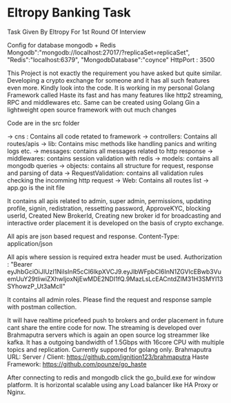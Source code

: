 # Eltropy Banking Task
Task Given By Eltropy For 1st Round Of Interview

Config for database mongodb + Redis
Mongodb":"mongodb://localhost:27017/?replicaSet=replicaSet",
"Redis":"localhost:6379",
"MongodbDatabase":"coynce"
HttpPort : 3500

This Project is not exactly the requirement you have asked but quite similar. Developing a crypto exchange for someone and it has all such features even more. Kindly look into the code.
It is working in my personal Golang Framework called Haste its fast and has many features like http2 streaming, RPC and middlewares etc. Same can be created using Golang Gin a lightweight open source framework with out much changes

Code are in the src folder

  -> cns : Contains all code retated to framework
  -> controllers: Contains all routes/apis
  -> lib: Contains misc methods like handling panics and writing logs etc.
  -> messages: contains all messages related to http response
  -> middlewares: contains session validation with redis
  -> models: contains all mongodb queries
  -> objects: contains all structure for request, response and parsing of data
  -> RequestValidation: contains all validation rules checking the incomming http request
  -> Web: Contains all routes list
  -> app.go is the init file

It contains all apis related to admin, super admin, permissions, updating profile, signin, redistration, ressetting password, ApproveKYC, blocking userId, Created New BrokerId, Creating new broker id for broadcasting and interactive order placement it is developed on the basis of crypto exchange.

All apis are json based request and response. 
Content-Type: application/json

All apis where session is required extra header must be used.
Authorization : "Bearer eyJhbGciOiJIUzI1NiIsInR5cCI6IkpXVCJ9.eyJlbWFpbCI6InN1ZGVlcEBwb3VuemUuY29tIiwiZXhwIjoxNjEwMDE2NDI1fQ.9MazLsLcEACntdZIM31H3SMYI13SYhowzP_Ut3aMclI"

It contains all admin roles. Please find the request and response sample with postman collection.

It will have realtime pricefeed push to brokers and order placement in future cant share the entire code for now. The streaming is developed over Brahmaputra servers which is again an open source log streammer like kafka. It has a outgoing bandwidth of 1.5Gbps with 16core CPU with multiple topics and replication. Currently suppored for golang only.
Brahmaputra URL: 
Server / Client: https://github.com/ignition123/brahmaputra
Haste Framework: https://github.com/pounze/go_haste

After connecting to redis and mongodb click the go_build.exe for window platform. It is horizontal scalable using any Load balancer like HA Proxy or Nginx.
